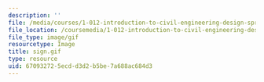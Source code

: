 ```yaml
---
description: ''
file: /media/courses/1-012-introduction-to-civil-engineering-design-spring-2002/670932725ecdd3d2b5be7a688ac684d3_sign.gif
file_location: /coursemedia/1-012-introduction-to-civil-engineering-design-spring-2002/670932725ecdd3d2b5be7a688ac684d3_sign.gif
file_type: image/gif
resourcetype: Image
title: sign.gif
type: resource
uid: 67093272-5ecd-d3d2-b5be-7a688ac684d3
---
```

